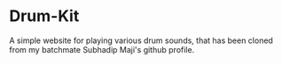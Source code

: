 # Drum-Kit
A simple website for playing various drum sounds, that has been cloned from my batchmate Subhadip Maji's github profile.
